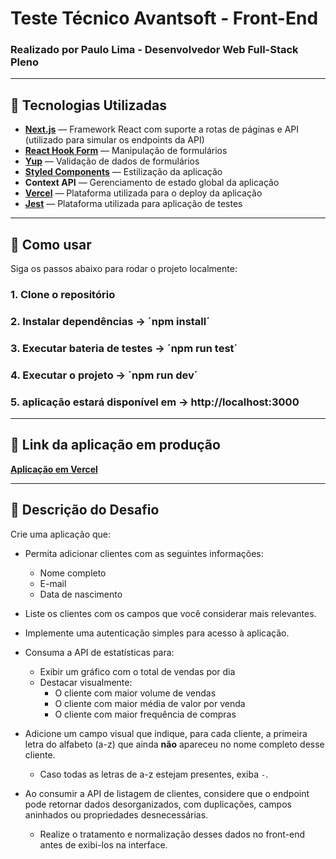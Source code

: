 # Teste Técnico Avantsoft - Front-End

### Realizado por Paulo Lima - Desenvolvedor Web Full-Stack Pleno

---

## 🚀 Tecnologias Utilizadas

- **[Next.js](https://nextjs.org/)** — Framework React com suporte a rotas de páginas e API (utilizado para simular os endpoints da API)
- **[React Hook Form](https://react-hook-form.com/)** — Manipulação de formulários
- **[Yup](https://github.com/jquense/yup)** — Validação de dados de formulários
- **[Styled Components](https://styled-components.com/)** — Estilização da aplicação
- **Context API** — Gerenciamento de estado global da aplicação
- **[Vercel](https://vercel.com/)** — Plataforma utilizada para o deploy da aplicação
- **[Jest](https://jestjs.io/pt-BR/)** — Plataforma utilizada para aplicação de testes

---

## 🧪 Como usar

Siga os passos abaixo para rodar o projeto localmente:

### 1. Clone o repositório

### 2. Instalar dependências -> ´npm install´

### 3. Executar bateria de testes -> ´npm run test´

### 4. Executar o projeto -> ´npm run dev´

### 5. aplicação estará disponível em -> http://localhost:3000

---

## 🔗 Link da aplicação em produção

**[Aplicação em Vercel](https://avantsoft-sales.vercel.app/)**

---

## 📝 Descrição do Desafio

Crie uma aplicação que:

- Permita adicionar clientes com as seguintes informações:

  - Nome completo
  - E-mail
  - Data de nascimento

- Liste os clientes com os campos que você considerar mais relevantes.

- Implemente uma autenticação simples para acesso à aplicação.

- Consuma a API de estatísticas para:

  - Exibir um gráfico com o total de vendas por dia
  - Destacar visualmente:
    - O cliente com maior volume de vendas
    - O cliente com maior média de valor por venda
    - O cliente com maior frequência de compras

- Adicione um campo visual que indique, para cada cliente, a primeira letra do alfabeto (a-z) que ainda **não** apareceu no nome completo desse cliente.

  - Caso todas as letras de a-z estejam presentes, exiba `-`.

- Ao consumir a API de listagem de clientes, considere que o endpoint pode retornar dados desorganizados, com duplicações, campos aninhados ou propriedades desnecessárias.
  - Realize o tratamento e normalização desses dados no front-end antes de exibi-los na interface.
